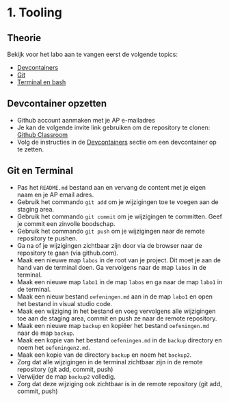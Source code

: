 # 1. Tooling

## Theorie

Bekijk voor het labo aan te vangen eerst de volgende topics:

* [Devcontainers](../../tooling/devcontainers.md)
* [Git](../../tooling/git.md)
* [Terminal en bash](../../tooling/bash.md)

## Devcontainer opzetten

* Github account aanmaken met je AP e-mailadres
* Je kan de volgende invite link gebruiken om de repository te clonen: [Github Classroom](https://classroom.github.com/a/frx34se-)
* Volg de instructies in de [Devcontainers](../../tooling/devcontainers.md) sectie om een devcontainer op te zetten.

## Git en Terminal

* Pas het `README.md` bestand aan en vervang de content met je eigen naam en je AP email adres.
* Gebruik het commando `git add` om je wijzigingen toe te voegen aan de staging area.
* Gebruik het commando `git commit` om je wijzigingen te committen. Geef je commit een zinvolle boodschap.
* Gebruik het commando `git push` om je wijzigingen naar de remote repository te pushen.
* Ga na of je wijzigingen zichtbaar zijn door via de browser naar de repository te gaan (via github.com).
* Maak een nieuwe map `labos` in de root van je project. Dit moet je aan de hand van de terminal doen. Ga vervolgens naar de map `labos` in de terminal.
* Maak een nieuwe map `labo1` in de map `labos` en ga naar de map `labo1` in de terminal.
* Maak een nieuw bestand `oefeningen.md` aan in de map `labo1` en open het bestand in visual studio code.
* Maak een wijziging in het bestand en voeg vervolgens alle wijzigingen toe aan de staging area, commit en push ze naar de remote repository.
* Maak een nieuwe map `backup` en kopiëer het bestand `oefeningen.md` naar de map `backup`.
* Maak een kopie van het bestand `oefeningen.md` in de `backup` directory en noem het `oefeningen2.md`.
* Maak een kopie van de directory `backup` en noem het `backup2`.
* Zorg dat alle wijzigingen in de terminal zichtbaar zijn in de remote repository (git add, commit, push)
* Verwijder de map `backup2` volledig.
* Zorg dat deze wijziging ook zichtbaar is in de remote repository (git add, commit, push)

